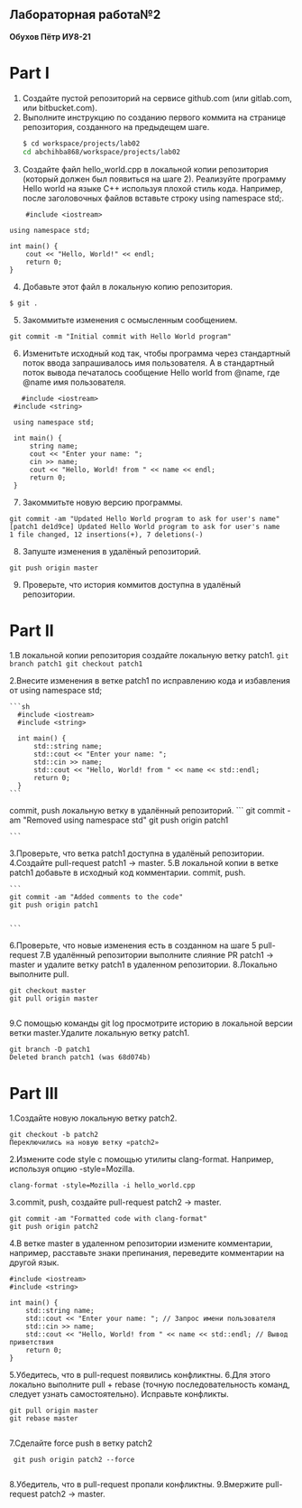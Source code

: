 ## Лабораторная работа№2
__Обухов Пётр ИУ8-21__


# Part I
1. Создайте пустой репозиторий на сервисе github.com (или gitlab.com, или bitbucket.com).
2. Выполните инструкцию по созданию первого коммита на странице репозитория, созданного на предыдещем шаге.
    ```sh
    $ cd workspace/projects/lab02
    cd abchihba868/workspace/projects/lab02
    ```
3. Создайте файл hello_world.cpp в локальной копии репозитория (который должен был появиться на шаге 2). Реализуйте программу Hello world на языке C++ используя плохой стиль кода. Например, после заголовочных файлов вставьте строку using namespace std;.
  ```
      #include <iostream>
  
  using namespace std;
  
  int main() {
      cout << "Hello, World!" << endl;
      return 0;
  }
  ```
4. Добавьте этот файл в локальную копию репозитория.
  ```
  $ git .
  ```
5. Закоммитьте изменения с осмысленным сообщением.
  ```
  git commit -m "Initial commit with Hello World program"
  
  ```
6. Изменитьте исходный код так, чтобы программа через стандартный поток ввода запрашивалось имя пользователя. А в стандартный поток вывода печаталось сообщение Hello world from @name, где @name имя пользователя.
 ```
    #include <iostream>
  #include <string>
  
  using namespace std;
  
  int main() {
      string name;
      cout << "Enter your name: ";
      cin >> name;
      cout << "Hello, World! from " << name << endl;
      return 0;
  }
  ```
7. Закоммитьте новую версию программы. 
  ```
  git commit -am "Updated Hello World program to ask for user's name"
[patch1 de1d9ce] Updated Hello World program to ask for user's name
 1 file changed, 12 insertions(+), 7 deletions(-)
  ```
8. Запуште изменения в удалёный репозиторий.
  ```
  git push origin master

  ```
9. Проверьте, что история коммитов доступна в удалёный репозитории.
    
# Part II
1.В локальной копии репозитория создайте локальную ветку patch1.
    ```
    git branch patch1
    git checkout patch1
    ```
    
2.Внесите изменения в ветке patch1 по исправлению кода и избавления от using namespace std;

    ```sh
      #include <iostream>
      #include <string>
      
      int main() {
          std::string name;
          std::cout << "Enter your name: ";
          std::cin >> name;
          std::cout << "Hello, World! from " << name << std::endl;
          return 0;
      }
    ```
    
commit, push локальную ветку в удалённый репозиторий.
    ```
    git commit -am "Removed using namespace std"
    git push origin patch1
    
    ```
  3.Проверьте, что ветка patch1 доступна в удалёный репозитории.
  4.Создайте pull-request patch1 -> master.
  5.В локальной копии в ветке patch1 добавьте в исходный код комментарии.
    commit, push.
    
    ```
    git commit -am "Added comments to the code"
    git push origin patch1
    

    ```
  6.Проверьте, что новые изменения есть в созданном на шаге 5 pull-request
  7.В удалённый репозитории выполните слияние PR patch1 -> master и удалите ветку patch1 в удаленном репозитории.
  8.Локально выполните pull.
  ```
git checkout master
git pull origin master 


```
  9.С помощью команды git log просмотрите историю в локальной версии ветки master.Удалите локальную ветку patch1.
```
git branch -D patch1
Deleted branch patch1 (was 68d074b)
```
# Part III
1.Создайте новую локальную ветку patch2.
```
git checkout -b patch2
Переключились на новую ветку «patch2»

```
2.Измените code style с помощью утилиты clang-format. Например, используя опцию -style=Mozilla.
```
clang-format -style=Mozilla -i hello_world.cpp
```
3.commit, push, создайте pull-request patch2 -> master.
```
git commit -am "Formatted code with clang-format"
git push origin patch2

```
4.В ветке master в удаленном репозитории измените комментарии, например, расставьте знаки препинания, переведите комментарии на другой язык.
```
#include <iostream>
#include <string>

int main() {
    std::string name;
    std::cout << "Enter your name: "; // Запрос имени пользователя
    std::cin >> name;
    std::cout << "Hello, World! from " << name << std::endl; // Вывод приветствия
    return 0;
}

```
5.Убедитесь, что в pull-request появились конфликтны.
6.Для этого локально выполните pull + rebase (точную последовательность команд, следует узнать самостоятельно). Исправьте конфликты.
```
git pull origin master  
git rebase master  


```
7.Сделайте force push в ветку patch2
```
 git push origin patch2 --force


```
8.Убедитель, что в pull-request пропали конфликтны.
9.Вмержите pull-request patch2 -> master.

